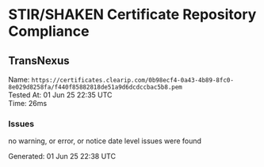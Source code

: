 # STIR/SHAKEN Certificate Repository Compliance

## TransNexus

Name: `https://certificates.clearip.com/0b98ecf4-0a43-4b89-8fc0-8e029d8258fa/f440f85882818de51a9d6dcdccbac5b8.pem`\
Tested At: 01 Jun 25 22:35 UTC\
Time: 26ms

### Issues

no warning, or error, or notice date level issues were found

Generated: 01 Jun 25 22:38 UTC